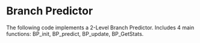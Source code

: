 # Branch Predictor
The following code implements a 2-Level Branch Predictor.
Includes 4 main functions:
BP_init,
BP_predict,
BP_update, 
BP_GetStats. 
